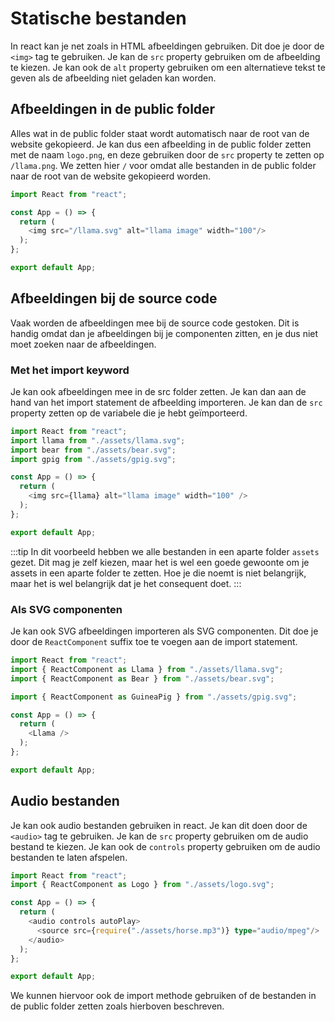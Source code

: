 # Statische bestanden

In react kan je net zoals in HTML afbeeldingen gebruiken. Dit doe je door de `<img>` tag te gebruiken. Je kan de `src` property gebruiken om de afbeelding te kiezen. Je kan ook de `alt` property gebruiken om een alternatieve tekst te geven als de afbeelding niet geladen kan worden.

## Afbeeldingen in de public folder

Alles wat in de public folder staat wordt automatisch naar de root van de website gekopieerd. Je kan dus een afbeelding in de public folder zetten met de naam `logo.png`, en deze gebruiken door de `src` property te zetten op `/llama.png`. We zetten hier `/` voor omdat alle bestanden in de public folder naar de root van de website gekopieerd worden.

```typescript codesandbox={"template": "react-ts", "templateFiles": "react-assets", "filename": "App.tsx"}
import React from "react";

const App = () => {
  return (
    <img src="/llama.svg" alt="llama image" width="100"/>
  );
};

export default App;
```

## Afbeeldingen bij de source code

Vaak worden de afbeeldingen mee bij de source code gestoken. Dit is handig omdat dan je afbeeldingen bij je componenten zitten, en je dus niet moet zoeken naar de afbeeldingen. 

### Met het import keyword

Je kan ook afbeeldingen mee in de src folder zetten. Je kan dan aan de hand van het import statement de afbeelding importeren. Je kan dan de `src` property zetten op de variabele die je hebt geïmporteerd. 

```typescript codesandbox={"template": "react-ts", "templateFiles": "react-assets", "filename": "App.tsx"}
import React from "react";
import llama from "./assets/llama.svg";
import bear from "./assets/bear.svg";
import gpig from "./assets/gpig.svg";

const App = () => {
  return (
    <img src={llama} alt="llama image" width="100" />
  );
};

export default App;
```

:::tip
In dit voorbeeld hebben we alle bestanden in een aparte folder `assets` gezet. Dit mag je zelf kiezen, maar het is wel een goede gewoonte om je assets in een aparte folder te zetten. Hoe je die noemt is niet belangrijk, maar het is wel belangrijk dat je het consequent doet.
:::

### Als SVG componenten

Je kan ook SVG afbeeldingen importeren als SVG componenten. Dit doe je door de `ReactComponent` suffix toe te voegen aan de import statement. 

```typescript codesandbox={"template": "react-ts", "templateFiles": "react-assets", "filename": "App.tsx"}
import React from "react";
import { ReactComponent as Llama } from "./assets/llama.svg";
import { ReactComponent as Bear } from "./assets/bear.svg";

import { ReactComponent as GuineaPig } from "./assets/gpig.svg";

const App = () => {
  return (
    <Llama />
  );
};

export default App;
```

## Audio bestanden

Je kan ook audio bestanden gebruiken in react. Je kan dit doen door de `<audio>` tag te gebruiken. Je kan de `src` property gebruiken om de audio bestand te kiezen. Je kan ook de `controls` property gebruiken om de audio bestanden te laten afspelen. 

```typescript codesandbox={"template": "react-ts", "templateFiles": "react-assets", "filename": "App.tsx"}
import React from "react";
import { ReactComponent as Logo } from "./assets/logo.svg";

const App = () => {
  return (
    <audio controls autoPlay>
      <source src={require("./assets/horse.mp3")} type="audio/mpeg"/>
    </audio>
  );
};

export default App;
```

We kunnen hiervoor ook de import methode gebruiken of de bestanden in de public folder zetten zoals hierboven beschreven.